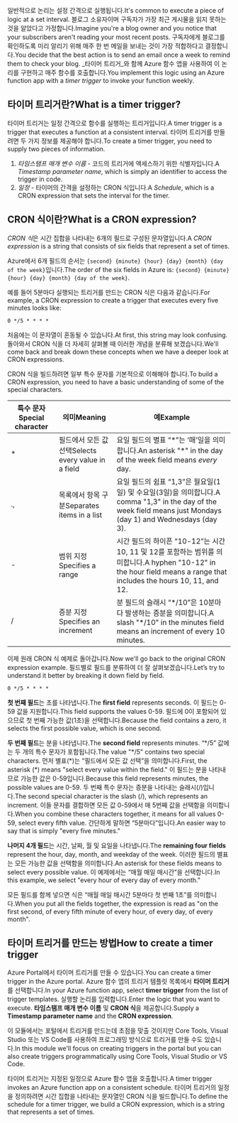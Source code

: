 <span data-ttu-id="d0dbf-101">일반적으로 논리는 설정 간격으로 실행됩니다.</span><span class="sxs-lookup"><span data-stu-id="d0dbf-101">It's common to execute a piece of logic at a set interval.</span></span> <span data-ttu-id="d0dbf-102">블로그 소유자이며 구독자가 가장 최근 게시물을 읽지 못하는 것을 알았다고 가정합니다.</span><span class="sxs-lookup"><span data-stu-id="d0dbf-102">Imagine you're a blog owner and you notice that your subscribers aren't reading your most recent posts.</span></span> <span data-ttu-id="d0dbf-103">구독자에게 블로그를 확인하도록 미리 알리기 위해 매주 한 번 메일을 보내는 것이 가장 적합하다고 결정합니다.</span><span class="sxs-lookup"><span data-stu-id="d0dbf-103">You decide that the best action is to send an email once a week to remind them to check your blog.</span></span> <span data-ttu-id="d0dbf-104">_타이머 트리거_와 함께 Azure 함수 앱을 사용하여 이 논리를 구현하고 매주 함수를 호출합니다.</span><span class="sxs-lookup"><span data-stu-id="d0dbf-104">You implement this logic using an Azure function app with a _timer trigger_ to invoke your function weekly.</span></span>

## <a name="what-is-a-timer-trigger"></a><span data-ttu-id="d0dbf-105">타이머 트리거란?</span><span class="sxs-lookup"><span data-stu-id="d0dbf-105">What is a timer trigger?</span></span>

<span data-ttu-id="d0dbf-106">타이머 트리거는 일정 간격으로 함수를 실행하는 트리거입니다.</span><span class="sxs-lookup"><span data-stu-id="d0dbf-106">A timer trigger is a trigger that executes a function at a consistent interval.</span></span> <span data-ttu-id="d0dbf-107">타이머 트리거를 만들려면 두 가지 정보를 제공해야 합니다.</span><span class="sxs-lookup"><span data-stu-id="d0dbf-107">To create a timer trigger, you need to supply two pieces of information.</span></span>

1. <span data-ttu-id="d0dbf-108">*타임스탬프 매개 변수 이름* - 코드의 트리거에 액세스하기 위한 식별자입니다.</span><span class="sxs-lookup"><span data-stu-id="d0dbf-108">A *Timestamp parameter name*, which is simply an identifier to access the trigger in code.</span></span>
2. <span data-ttu-id="d0dbf-109">*일정* - 타이머의 간격을 설정하는 CRON 식입니다.</span><span class="sxs-lookup"><span data-stu-id="d0dbf-109">A *Schedule*, which is a CRON expression that sets the interval for the timer.</span></span>

## <a name="what-is-a-cron-expression"></a><span data-ttu-id="d0dbf-110">CRON 식이란?</span><span class="sxs-lookup"><span data-stu-id="d0dbf-110">What is a CRON expression?</span></span>

<span data-ttu-id="d0dbf-111">*CRON 식*은 시간 집합을 나타내는 6개의 필드로 구성된 문자열입니다.</span><span class="sxs-lookup"><span data-stu-id="d0dbf-111">A *CRON expression* is a string that consists of six fields that represent a set of times.</span></span>

<span data-ttu-id="d0dbf-112">Azure에서 6개 필드의 순서는 `{second} {minute} {hour} {day} {month} {day of the week}`입니다.</span><span class="sxs-lookup"><span data-stu-id="d0dbf-112">The order of the six fields in Azure is: `{second} {minute} {hour} {day} {month} {day of the week}`.</span></span>

<span data-ttu-id="d0dbf-113">예를 들어 5분마다 실행되는 트리거를 만드는 CRON 식은 다음과 같습니다.</span><span class="sxs-lookup"><span data-stu-id="d0dbf-113">For example, a CRON expression to create a trigger that executes every five minutes looks like:</span></span>

```log
0 */5 * * * *
```

<span data-ttu-id="d0dbf-114">처음에는 이 문자열이 혼동될 수 있습니다.</span><span class="sxs-lookup"><span data-stu-id="d0dbf-114">At first, this string may look confusing.</span></span> <span data-ttu-id="d0dbf-115">돌아와서 CRON 식을 더 자세히 살펴볼 때 이러한 개념을 분류해 보겠습니다.</span><span class="sxs-lookup"><span data-stu-id="d0dbf-115">We'll come back and break down these concepts when we have a deeper look at CRON expressions.</span></span>

<span data-ttu-id="d0dbf-116">CRON 식을 빌드하려면 일부 특수 문자를 기본적으로 이해해야 합니다.</span><span class="sxs-lookup"><span data-stu-id="d0dbf-116">To build a CRON expression, you need to have a basic understanding of some of the special characters.</span></span>

| <span data-ttu-id="d0dbf-117">특수 문자</span><span class="sxs-lookup"><span data-stu-id="d0dbf-117">Special character</span></span> | <span data-ttu-id="d0dbf-118">의미</span><span class="sxs-lookup"><span data-stu-id="d0dbf-118">Meaning</span></span> | <span data-ttu-id="d0dbf-119">예</span><span class="sxs-lookup"><span data-stu-id="d0dbf-119">Example</span></span> |
| ------------- | ------------- | ------------- |
| *      | <span data-ttu-id="d0dbf-120">필드에서 모든 값 선택</span><span class="sxs-lookup"><span data-stu-id="d0dbf-120">Selects every value in a field</span></span> | <span data-ttu-id="d0dbf-121">요일 필드의 별표 “\*”는 ‘매’일을 의미합니다.</span><span class="sxs-lookup"><span data-stu-id="d0dbf-121">An asterisk "\*" in the day of the week field means *every* day.</span></span> |
| <span data-ttu-id="d0dbf-122">.</span><span class="sxs-lookup"><span data-stu-id="d0dbf-122">,</span></span>      | <span data-ttu-id="d0dbf-123">목록에서 항목 구분</span><span class="sxs-lookup"><span data-stu-id="d0dbf-123">Separates items in a list</span></span> | <span data-ttu-id="d0dbf-124">요일 필드의 쉼표 “1,3”은 월요일(1일) 및 수요일(3일)을 의미합니다.</span><span class="sxs-lookup"><span data-stu-id="d0dbf-124">A comma "1,3" in the day of the week field means just Mondays (day 1) and Wednesdays (day 3).</span></span> |
| -      | <span data-ttu-id="d0dbf-125">범위 지정</span><span class="sxs-lookup"><span data-stu-id="d0dbf-125">Specifies a range</span></span> | <span data-ttu-id="d0dbf-126">시간 필드의 하이픈 “10-12”는 시간 10, 11 및 12를 포함하는 범위를 의미합니다.</span><span class="sxs-lookup"><span data-stu-id="d0dbf-126">A hyphen "10-12" in the hour field means a range that includes the hours 10, 11, and 12.</span></span> |
| /      | <span data-ttu-id="d0dbf-127">증분 지정</span><span class="sxs-lookup"><span data-stu-id="d0dbf-127">Specifies an increment</span></span> | <span data-ttu-id="d0dbf-128">분 필드의 슬래시 “\*/10”은 10분마다 발생하는 증분을 의미합니다.</span><span class="sxs-lookup"><span data-stu-id="d0dbf-128">A slash "\*/10" in the minutes field means an increment of every 10 minutes.</span></span> |

<span data-ttu-id="d0dbf-129">이제 원래 CRON 식 예제로 돌아갑니다.</span><span class="sxs-lookup"><span data-stu-id="d0dbf-129">Now we'll go back to the original CRON expression example.</span></span> <span data-ttu-id="d0dbf-130">필드별로 필드를 분류하여 더 잘 살펴보겠습니다.</span><span class="sxs-lookup"><span data-stu-id="d0dbf-130">Let’s try to understand it better by breaking it down field by field.</span></span>

```log
0 */5 * * * *
```

<span data-ttu-id="d0dbf-131">**첫 번째 필드**는 초를 나타냅니다.</span><span class="sxs-lookup"><span data-stu-id="d0dbf-131">The **first field** represents seconds.</span></span> <span data-ttu-id="d0dbf-132">이 필드는 0-59 값을 지원합니다.</span><span class="sxs-lookup"><span data-stu-id="d0dbf-132">This field supports the values 0-59.</span></span> <span data-ttu-id="d0dbf-133">필드에 0이 포함되어 있으므로 첫 번째 가능한 값(1초)을 선택합니다.</span><span class="sxs-lookup"><span data-stu-id="d0dbf-133">Because the field contains a zero, it selects the first possible value, which is one second.</span></span>

<span data-ttu-id="d0dbf-134">**두 번째 필드**는 분을 나타냅니다.</span><span class="sxs-lookup"><span data-stu-id="d0dbf-134">The **second field** represents minutes.</span></span> <span data-ttu-id="d0dbf-135">“\*/5” 값에는 두 개의 특수 문자가 포함됩니다.</span><span class="sxs-lookup"><span data-stu-id="d0dbf-135">The value "\*/5" contains two special characters.</span></span> <span data-ttu-id="d0dbf-136">먼저 별표(\*)는 “필드에서 모든 값 선택”을 의미합니다.</span><span class="sxs-lookup"><span data-stu-id="d0dbf-136">First, the asterisk (\*) means "select every value within the field."</span></span> <span data-ttu-id="d0dbf-137">이 필드는 분을 나타내므로 가능한 값은 0-59입니다.</span><span class="sxs-lookup"><span data-stu-id="d0dbf-137">Because this field represents minutes, the possible values are 0-59.</span></span> <span data-ttu-id="d0dbf-138">두 번째 특수 문자는 증분을 나타내는 슬래시(/)입니다.</span><span class="sxs-lookup"><span data-stu-id="d0dbf-138">The second special character is the slash (/), which represents an increment.</span></span> <span data-ttu-id="d0dbf-139">이들 문자를 결합하면 모든 값 0-59에서 매 5번째 값을 선택함을 의미합니다.</span><span class="sxs-lookup"><span data-stu-id="d0dbf-139">When you combine these characters together, it means for all values 0-59, select every fifth value.</span></span> <span data-ttu-id="d0dbf-140">간단하게 말하면 “5분마다”입니다.</span><span class="sxs-lookup"><span data-stu-id="d0dbf-140">An easier way to say that is simply "every five minutes."</span></span>

<span data-ttu-id="d0dbf-141">**나머지 4개 필드**는 시간, 날짜, 월 및 요일을 나타냅니다.</span><span class="sxs-lookup"><span data-stu-id="d0dbf-141">The **remaining four fields** represent the hour, day, month, and weekday of the week.</span></span> <span data-ttu-id="d0dbf-142">이러한 필드의 별표는 모든 가능한 값을 선택함을 의미합니다.</span><span class="sxs-lookup"><span data-stu-id="d0dbf-142">An asterisk for these fields means to select every possible value.</span></span> <span data-ttu-id="d0dbf-143">이 예제에서는 “매월 매일 매시간”을 선택합니다.</span><span class="sxs-lookup"><span data-stu-id="d0dbf-143">In this example, we select "every hour of every day of every month."</span></span>

<span data-ttu-id="d0dbf-144">모든 필드를 함께 넣으면 식은 “매월 매일 매시간 5분마다 첫 번째 1초”를 의미합니다.</span><span class="sxs-lookup"><span data-stu-id="d0dbf-144">When you put all the fields together, the expression is read as "on the first second, of every fifth minute of every hour, of every day, of every month".</span></span>

## <a name="how-to-create-a-timer-trigger"></a><span data-ttu-id="d0dbf-145">타이머 트리거를 만드는 방법</span><span class="sxs-lookup"><span data-stu-id="d0dbf-145">How to create a timer trigger</span></span>

<span data-ttu-id="d0dbf-146">Azure Portal에서 타이머 트리거를 만들 수 있습니다.</span><span class="sxs-lookup"><span data-stu-id="d0dbf-146">You can create a timer trigger in the Azure portal.</span></span> <span data-ttu-id="d0dbf-147">Azure 함수 앱의 트리거 템플릿 목록에서 **타이머 트리거**를 선택합니다.</span><span class="sxs-lookup"><span data-stu-id="d0dbf-147">In your Azure function app, select **timer trigger** from the list of trigger templates.</span></span> <span data-ttu-id="d0dbf-148">실행할 논리를 입력합니다.</span><span class="sxs-lookup"><span data-stu-id="d0dbf-148">Enter the logic that you want to execute.</span></span> <span data-ttu-id="d0dbf-149">**타임스탬프 매개 변수 이름** 및 **CRON 식**을 제공합니다.</span><span class="sxs-lookup"><span data-stu-id="d0dbf-149">Supply a **Timestamp parameter name** and the **CRON expression**.</span></span>

<span data-ttu-id="d0dbf-150">이 모듈에서는 포털에서 트리거를 만드는데 초점을 맞출 것이지만 Core Tools, Visual Studio 또는 VS Code를 사용하여 프로그래밍 방식으로 트리거를 만들 수도 있습니다.</span><span class="sxs-lookup"><span data-stu-id="d0dbf-150">In this module we'll focus on creating triggers in the portal but you can also create triggers programmatically using Core Tools, Visual Studio or VS Code.</span></span>

<span data-ttu-id="d0dbf-151">타이머 트리거는 지정된 일정으로 Azure 함수 앱을 호출합니다.</span><span class="sxs-lookup"><span data-stu-id="d0dbf-151">A timer trigger invokes an Azure function app on a consistent schedule.</span></span> <span data-ttu-id="d0dbf-152">타이머 트리거의 일정을 정의하려면 시간 집합을 나타내는 문자열인 CRON 식을 빌드합니다.</span><span class="sxs-lookup"><span data-stu-id="d0dbf-152">To define the schedule for a timer trigger, we build a CRON expression, which is a string that represents a set of times.</span></span>